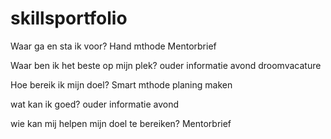 # skillsportfolio
Waar ga en sta ik voor?
Hand mthode
Mentorbrief

Waar ben ik het beste op mijn plek?
ouder informatie avond
droomvacature


Hoe bereik ik mijn doel?
Smart mthode
planing maken 

wat kan ik goed?
ouder informatie avond


wie kan mij helpen mijn doel te bereiken?
Mentorbrief

